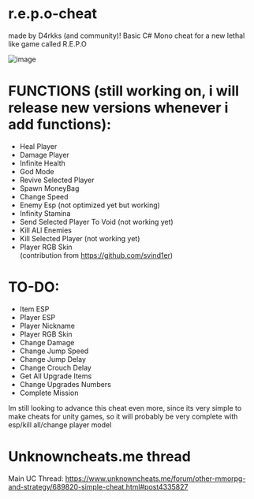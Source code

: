 # r.e.p.o-cheat
made by D4rkks (and community)!
Basic C# Mono cheat for a new lethal like game called R.E.P.O

![image](https://github.com/user-attachments/assets/04d87f56-9811-4c90-83ff-eacef9d55890)

# **FUNCTIONS (still working on, i will release new versions whenever i add functions):**
- Heal Player<br />
- Damage Player<br />
- Infinite Health<br />
- God Mode<br />
- Revive Selected Player<br />
- Spawn MoneyBag<br />
- Change Speed
- Enemy Esp (not optimized yet but working)
- Infinity Stamina
- Send Selected Player To Void (not working yet)
- Kill ALl Enemies
- Kill Selected Player (not working yet)
- Player RGB Skin<br /> (contribution from https://github.com/svind1er)

# **TO-DO:**

- Item ESP <br />
- Player ESP<br />
- Player Nickname<br />
- Player RGB Skin<br />
- Change Damage<br />
- Change Jump Speed<br />
- Change Jump Delay<br />
- Change Crouch Delay<br />
- Get All Upgrade Items<br />
- Change Upgrades Numbers<br />
- Complete Mission


Im still looking to advance this cheat even more, since its very simple to make cheats for unity games, so it will probably be very complete with esp/kill all/change player model

# Unknowncheats.me thread
Main UC Thread: https://www.unknowncheats.me/forum/other-mmorpg-and-strategy/689820-simple-cheat.html#post4335827

